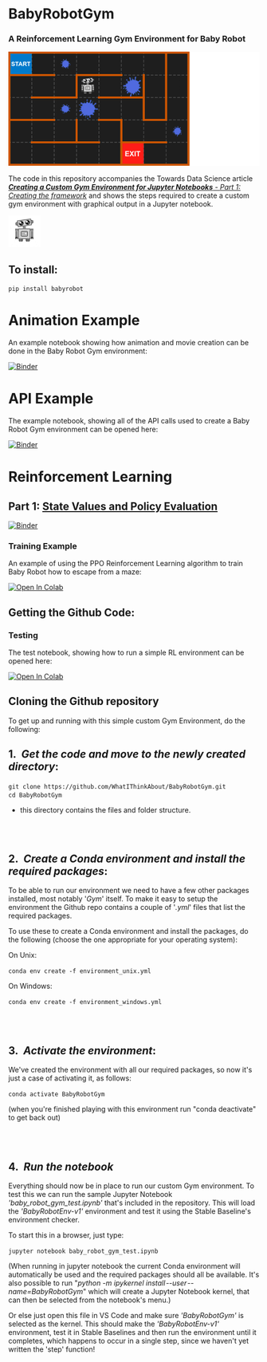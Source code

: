 # BabyRobotGym
### A Reinforcement Learning Gym Environment for Baby Robot


![](https://github.com/WhatIThinkAbout/BabyRobotGym/blob/main/notebooks/images/black_maze_run_opt.gif)


The code in this repository accompanies the Towards Data Science article _[<b>Creating a Custom Gym Environment for Jupyter Notebooks</b> - <i>Part 1: Creating the framework</i>](https://towardsdatascience.com/creating-a-custom-gym-environment-for-jupyter-notebooks-e17024474617)_ and shows the steps required to create a custom gym environment with graphical output in a Jupyter notebook.


![](https://github.com/WhatIThinkAbout/BabyRobotGym/blob/main/notebooks/images/green_babyrobot_small.gif)


## To install:

```
pip install babyrobot
```

# Animation Example

An example notebook showing how animation and movie creation can be done in the Baby Robot Gym environment:

[![Binder](https://mybinder.org/badge_logo.svg)](https://mybinder.org/v2/gh/WhatIThinkAbout/BabyRobotGym/HEAD?labpath=notebooks%2FBabyRobot_Animation.ipynb)


# API Example

The example notebook, showing all of the API calls used to create a Baby Robot Gym environment can be opened here:

[![Binder](https://mybinder.org/badge_logo.svg)](https://mybinder.org/v2/gh/WhatIThinkAbout/BabyRobotGym/HEAD?labpath=notebooks%2FBabyRobot_API.ipynb)

# Reinforcement Learning

## Part 1: [State Values and Policy Evaluation](https://towardsdatascience.com/state-values-and-policy-evaluation-ceefdd8c2369)

[![Binder](https://mybinder.org/badge_logo.svg)](https://mybinder.org/v2/gh/WhatIThinkAbout/BabyRobotGym/HEAD?labpath=notebooks%2FReinforcement%20Learning%2FPart%201%20-%20State%20Values%20and%20Policy%20Evaluation.ipynb)


### Training Example

An example of using the PPO Reinforcement Learning algorithm to train Baby Robot how to escape from a maze:

[![Open In Colab](https://colab.research.google.com/assets/colab-badge.svg)](https://colab.research.google.com/github/WhatIThinkAbout/BabyRobotGym/blob/main/notebooks/PPO_Training.ipynb)

## Getting the Github Code:

### Testing

The test notebook, showing how to run a simple RL environment can be opened here:

[![Open In Colab](https://colab.research.google.com/assets/colab-badge.svg)](https://colab.research.google.com/github/WhatIThinkAbout/BabyRobotGym/blob/main/baby_robot_gym_test.ipynb)


## Cloning the Github repository

To get up and running with this simple custom Gym Environment, do the following:


## 1\.&nbsp; <b><i>Get the code and move to the newly created directory</b></i>:

`git clone https://github.com/WhatIThinkAbout/BabyRobotGym.git` <br>
`cd BabyRobotGym`

* this directory contains the files and folder structure.

<br><br>
## 2\.&nbsp; <b><i>Create a Conda environment and install the required packages</b></i>:<br>

To be able to run our environment we need to have a few other packages installed, most notably '_Gym_' itself. To make it easy to setup the environment the Github repo contains a couple of '_.yml_' files that list the required packages. 

To use these to create a Conda environment and install the packages, do the following (choose the one appropriate for your operating system):

On Unix:

`conda env create -f environment_unix.yml`<br>


On Windows: 

`conda env create -f environment_windows.yml`<br>


<br><br>
## 3\.&nbsp; <b><i>Activate the environment</b></i>:

We've created the environment with all our required packages, so now it's just a case of activating it, as follows:

`conda activate BabyRobotGym`<br>

(when you're finished playing with this environment run "conda deactivate" to get back out)


<br><br>
## 4\.&nbsp; <b><i>Run the notebook</b></i>

Everything should now be in place to run our custom Gym environment. To test this we can run the sample Jupyter Notebook <i>'baby_robot_gym_test.ipynb'</i> that's included in the repository. This will load the _'BabyRobotEnv-v1'_ environment and test it using the Stable Baseline's environment checker. 

To start this in a browser, just type:

`jupyter notebook baby_robot_gym_test.ipynb`<br>

(When running in jupyter notebook the current Conda environment will automatically be used and the required packages should all be available. It's also possible to run "<i>python -m ipykernel install --user --name=BabyRobotGym</i>" which will create a Jupyter Notebook kernel, that can then be selected from the notebook's menu.)

Or else just open this file in VS Code and make sure _'BabyRobotGym'_ is selected as the kernel. This should make the _'BabyRobotEnv-v1'_ environment, test it in Stable Baselines and then run the environment until it completes, which happens to occur in a single step, since we haven't yet written the 'step' function!
